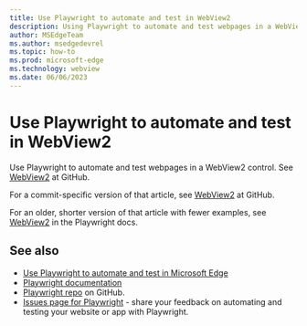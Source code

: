 ```yaml
---
title: Use Playwright to automate and test in WebView2
description: Using Playwright to automate and test webpages in a WebView2 control.
author: MSEdgeTeam
ms.author: msedgedevrel
ms.topic: how-to
ms.prod: microsoft-edge
ms.technology: webview
ms.date: 06/06/2023
---
```

# Use Playwright to automate and test in WebView2

Use Playwright to automate and test webpages in a WebView2 control.  See [WebView2](https://github.com/microsoft/playwright/blob/main/docs/src/webview2.md) at GitHub.

For a commit-specific version of that article, see [WebView2](https://github.com/microsoft/playwright/blob/80c593e6396cc0d9a41e9cdf594f2b7aa303bed9/docs/src/webview2.md) at GitHub.

For an older, shorter version of that article with fewer examples, see [WebView2](https://playwright.dev/docs/webview2) in the Playwright docs.


<!-- ====================================================================== -->
## See also

* [Use Playwright to automate and test in Microsoft Edge](../../playwright/index.md)
* [Playwright documentation](https://playwright.dev/docs/intro)
* [Playwright repo](https://github.com/microsoft/playwright) on GitHub.
* [Issues page for Playwright](https://github.com/microsoft/playwright/issues/new/choose) - share your feedback on automating and testing your website or app with Playwright.
